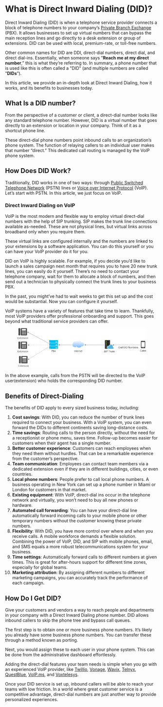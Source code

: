 # What is Direct Inward Dialing (DID)?

Direct Inward Dialing (DID) is when a telephone service provider connects a block of telephone numbers to your company’s [Private Branch Exchange](https://www.portsip.com/portsip-pbx) (PBX). It allows businesses to set up virtual numbers that can bypass the main reception lines and go directly to a desk extension or group of extensions. DID can be used with local, premium-rate, or toll-free numbers.

Other common names for DID are DDI, direct-dial numbers, direct dial, and direct dial-ins. Essentially, when someone says "**Reach me at my direct number**,” this is what they’re referring to. In summary, a phone number that is used like this is often called a "DID" (and multiple numbers are called "**DIDs**”).&#x20;

In this article, we provide an in-depth look at Direct Inward Dialing, how it works, and its benefits to businesses today.

## What Is a DID number?

&#x20;From the perspective of a customer or client, a direct-dial number looks like any standard telephone number. However, DID is a virtual number that goes directly to an extension or location in your company. Think of it as a shortcut phone line.&#x20;

These direct-dial phone numbers point inbound calls to an organization’s phone system. The function of relaying callers to an individual user makes that number “direct.” This dedicated call routing is managed by the VoIP phone system.

## How Does DID Work?&#x20;

Traditionally, DID works in one of two ways: through [Public Switched Telephone Network](https://en.wikipedia.org/wiki/Public\_switched\_telephone\_network) (PSTN) lines or [Voice over Internet Protocol](https://en.wikipedia.org/wiki/Voice\_over\_IP) (VoIP). Let’s start with PSTN. In this article, we just focus on VoIP.

### Direct Inward Dialing on VoIP

VoIP is the most modern and flexible way to employ virtual direct-dial numbers with the help of SIP trunking. SIP makes the trunk line connections available as-needed. These are not physical lines, but virtual links across broadband only when you require them.&#x20;

These virtual links are configured internally and the numbers are linked to your extensions by a software application. You can do this yourself or you can have your VoIP provider do it for you.&#x20;

DID on VoIP is highly scalable. For example, if you decide you’d like to launch a sales campaign next month that requires you to have 20 new trunk lines, you can easily do it yourself. There’s no need to contact your telephone company, wait for them to allocate a block of numbers, and then send out a technician to physically connect the trunk lines to your business PBX.&#x20;

In the past, you might’ve had to wait weeks to get this set up and the cost would be substantial. Now you can configure it yourself.

VoIP systems have a variety of features that take time to learn. Thankfully, most VoIP providers offer professional onboarding and support. This goes beyond what traditional service providers can offer.

<figure><img src="../../.gitbook/assets/pbx_did_diagram.png" alt=""><figcaption></figcaption></figure>

In the above example, calls from the PSTN will be directed to the VoIP user(extension) who holds the corresponding DID number.

## Benefits of Direct-Dialing&#x20;

The benefits of DID apply to every sized business today, including:

1. **Cost savings**: With DID, you can reduce the number of trunk lines required to connect your business. With a VoIP system, you can even forward the DIDs to different continents saving long-distance costs.&#x20;
2. **Time savings**: Routing calls to the person directly, without the need for a receptionist or phone menu, saves time. Follow-up becomes easier for customers when their agent has a single number.&#x20;
3. **Better customer experience**: Customers can reach employees when they need them without hurdles. That can be a remarkable experience from the customer’s perspective.&#x20;
4. **Team communication**: Employees can contact team members via a dedicated extension even if they are in different buildings, cities, or even countries.&#x20;
5. **Local phone numbers**: People prefer to call local phone numbers. A business operating in New York can set up a phone number in Miami or London for customers in that market.&#x20;
6. **Existing equipment**: With VoIP, direct-dial ins occur in the telephone network and virtually, you won’t need to buy all new phones or hardware.&#x20;
7. **Automated call forwarding**: You can have your direct-dial line automatically forward incoming calls to your mobile phone or other temporary numbers without the customer knowing these private numbers.&#x20;
8. **Flexibility**: With DID, you have more control over where and when you receive calls. A mobile workforce demands a flexible solution. Combining the power of VoIP, DID, and SIP with mobile phones, email, and SMS equals a more robust telecommunications system for your business.&#x20;
9. **Time settings**: Automatically forward calls to different numbers at given times. This is great for after-hours support for different time zones, especially for global teams.&#x20;
10. **Marketing attribution**: By assigning different numbers to different marketing campaigns, you can accurately track the performance of each campaign.

## How Do I Get DID?&#x20;

Give your customers and vendors a way to reach people and departments in your company with a Direct Inward Dialing phone number. DID allows inbound callers to skip the phone tree and bypass call queues.&#x20;

The first step is to obtain one or more business phone numbers. It’s likely you already have some business phone numbers. You can transfer these through a method known as porting.

Next, you would assign these to each user in your phone system. This can be done from the administrative dashboard effortlessly.&#x20;

Adding the direct-dial features your team needs is simple when you go with an experienced VoIP provider, like [Twillio](https://www.twilio.com), [Vonage](https://www.vonage.com/), [Wavix](https://www.wavix.com), [Telnyx](https://www.telnyx.com/), [QuestBlue](https://questblue.com/), [VoIP.ms](https://voip.ms/), and [Voxtelesys](https://voxtelesys.com/).

Once your DID service is set up, inbound callers will be able to reach your teams with low friction. In a world where great customer service is a competitive advantage, direct-dial numbers are just another way to provide personalized experiences.

